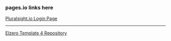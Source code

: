 ### pages.io links here

[Pluralsight.io Login Page](https://abdalrahman-gits.github.io/pluralsight_pg/)

---

[Elzero Template 4 Repository](https://abdalrahman-gits.github.io/Elzero_Template_4/index.html)
